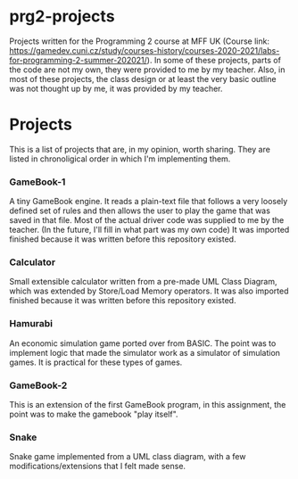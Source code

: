 # prg2-projects
Projects written for the Programming 2 course at MFF UK
(Course link: https://gamedev.cuni.cz/study/courses-history/courses-2020-2021/labs-for-programming-2-summer-202021/).
In some of these projects, parts of the code are not my own,
they were provided to me by my teacher.
Also, in most of these projects, the class design or at least the very basic outline was
not thought up by me, it was provided by my teacher.

# Projects

This is a list of projects that are, in my opinion, worth sharing.
They are listed in chronoligical order in which I'm implementing them.

### GameBook-1

A tiny GameBook engine.
It reads a plain-text file that follows a very loosely defined set of rules and
then allows the user to play the game that was saved in that file.
Most of the actual driver code was supplied to me by the teacher.
(In the future, I'll fill in what part was my own code)
It was imported finished because it was written before this repository existed.

### Calculator

Small extensible calculator written from a pre-made UML Class Diagram,
which was extended by Store/Load Memory operators.
It was also imported finished because it was written before this repository existed.

### Hamurabi

An economic simulation game ported over from BASIC.
The point was to implement logic that made the simulator work as a
simulator of simulation games.
It is practical for these types of games.

### GameBook-2

This is an extension of the first GameBook program,
in this assignment, the point was to make the gamebook "play itself".

### Snake

Snake game implemented from a UML class diagram, with a few modifications/extensions
that I felt made sense.
